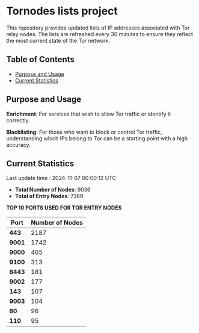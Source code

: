 # Tornodes lists project

This repository provides updated lists of IP addresses associated with Tor relay nodes. The lists are refreshed every 30 minutes to ensure they reflect the most current state of the Tor network.

## Table of Contents

- [Purpose and Usage](#purpose-and-usage)
- [Current Statistics](#current-statistics)


## Purpose and Usage

**Enrichment**: For services that wish to allow Tor traffic or identify it correctly.

**Blacklisting**: For those who want to block or control Tor traffic, understanding which IPs belong to Tor can be a starting point with a high accuracy.

## Current Statistics

Last update time : 2024-11-07 00:00:12 UTC

- **Total Number of Nodes**: 9036
- **Total of Entry Nodes**: 7389

**TOP 10 PORTS USED FOR TOR ENTRY NODES**

| **Port** | **Number of Nodes** |
|------|-----------------|
| **443**   | 2187  |
| **9001**   | 1742  |
| **9000**   | 465  |
| **9100**   | 313  |
| **8443**   | 181  |
| **9002**   | 177  |
| **143**   | 107  |
| **9003**   | 104  |
| **80**   | 96  |
| **110**   | 95  |

